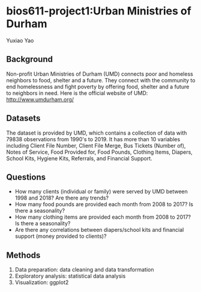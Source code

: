 # bios611-project1:Urban Ministries of Durham
Yuxiao Yao

## Background 
Non-profit Urban Ministries of Durham (UMD) connects poor and homeless neighbors to food, shelter and a future. They connect with the community to end homelessness and fight poverty by offering food, shelter and a future to neighbors in need. Here is the official website of UMD: http://www.umdurham.org/

## Datasets
The dataset is provided by UMD, which contains a collection of data with 79838 observations from 1990's to 2019. It has more than 10 variables including Client File Number, Client File Merge, Bus Tickets (Number of), Notes of Service, Food Provided for, Food Pounds, Clothing Items, Diapers, School Kits, Hygiene Kits, Referrals, and Financial Support.

## Questions
* How many clients (individual or family) were served by UMD between 1998 and 2018? Are there any trends?
* How many food pounds are provided each month from 2008 to 2017? Is there a seasonality?
* How many clothing items are provided each month from 2008 to 2017? Is there a seasonality?
* Are there any correlations between diapers/school kits and financial support (money provided to clients)?

## Methods
1. Data preparation: data cleaning and data transformation
2. Exploratory analysis: statistical data analysis
3. Visualization: ggplot2

